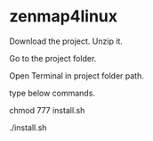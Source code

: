 # zenmap4linux

Download the project. Unzip it.

Go to the project folder. 

Open Terminal in project folder path. 

type below commands.

chmod 777 install.sh

./install.sh

